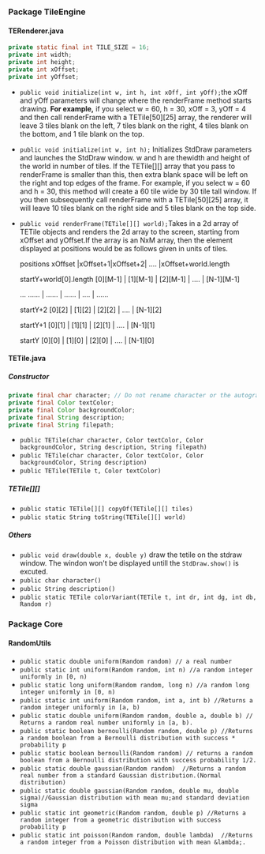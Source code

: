 ### Package TileEngine

#### TERenderer.java

```java
private static final int TILE_SIZE = 16;
private int width;
private int height;
private int xOffset;
private int yOffset;
```

* `public void initialize(int w, int h, int xOff, int yOff);`the xOff and yOff parameters will change where the renderFrame method starts drawing.    **For example,** if you select w = 60, h = 30, xOff = 3, yOff = 4 and then call renderFrame with a TETile[50][25] array, the renderer will leave 3 tiles blank on the left, 7 tiles blank on the right, 4 tiles blank on the bottom, and 1 tile blank on the top.
* `public void initialize(int w, int h);`  Initializes StdDraw parameters and launches the StdDraw window. w and h are thewidth and height of the world in number of tiles. If the TETile[][] array that you pass to renderFrame is smaller than this, then extra blank space will be left on the right and top edges of the frame. For example, if you select w = 60 and h = 30, this method will create a 60 tile wide by 30 tile tall window. If you then subsequently call renderFrame with a TETile[50][25] array, it will leave 10 tiles blank on the right side and 5 tiles blank on the top side.
* `public void renderFrame(TETile[][] world);`Takes in a 2d array of TETile objects and renders the 2d array to the screen, starting from xOffset and yOffset.If the array is an NxM array, then the element displayed at positions would be as follows given in units of tiles.

  positions                               xOffset |xOffset+1|xOffset+2| .... |xOffset+world.length

  startY+world[0].length         [0][M-1] | [1][M-1] | [2][M-1] | .... | [N-1][M-1]

  ...                                              ......  |  ......        |  ......         | .... | ......

  startY+2                                    [0][2]  |    [1][2]  |  [2][2]  | .... | [N-1][2]

  startY+1                                       [0][1]  |  [1][1]  |  [2][1]  | .... | [N-1][1]

  startY                                          [0][0]  |  [1][0]  |  [2][0]  | .... | [N-1][0]

#### TETile.java

##### Constructor

```java
private final char character; // Do not rename character or the autograder will break.
private final Color textColor;
private final Color backgroundColor;
private final String description;
private final String filepath;
```

* `public TETile(char character, Color textColor, Color backgroundColor, String description, String filepath)`
* `public TETile(char character, Color textColor, Color backgroundColor, String description)`
* `public TETile(TETile t, Color textColor)`

##### TETile[][]

* `public static TETile[][] copyOf(TETile[][] tiles)`
* `public static String toString(TETile[][] world)`

##### Others

* `public void draw(double x, double y)`
  draw the tetile on the stdraw window. The windon won't be displayed untill the `StdDraw.show()` is excuted.
* `public char character()`
* `public String description()`
* `public static TETile colorVariant(TETile t, int dr, int dg, int db, Random r)`

### Package Core

#### RandomUtils

* `public static double uniform(Random random) // a real number`
* `public static int uniform(Random random, int n) //a random integer uniformly in [0, n)`
* `public static long uniform(Random random, long n) //a random long integer uniformly in [0, n)`
* `public static int uniform(Random random, int a, int b) //Returns a random integer uniformly in [a, b)`
* `public static double uniform(Random random, double a, double b) // Returns a random real number uniformly in [a, b).`
* `public static boolean bernoulli(Random random, double p) //Returns a random boolean from a Bernoulli distribution with success * probability p`
* `public static boolean bernoulli(Random random) // returns a random boolean from a Bernoulli distribution with success probability 1/2.`
* `public static double gaussian(Random random)  //Returns a random real number from a standard Gaussian distribution.(Normal distribution)`
* `public static double gaussian(Random random, double mu, double sigma)//Gaussian distribution with mean mu;and standard deviation sigma`
* `public static int geometric(Random random, double p) //Returns a random integer from a geometric distribution with success probability p`
* `public static int poisson(Random random, double lambda)  //Returns a random integer from a Poisson distribution with mean &lambda;.`
